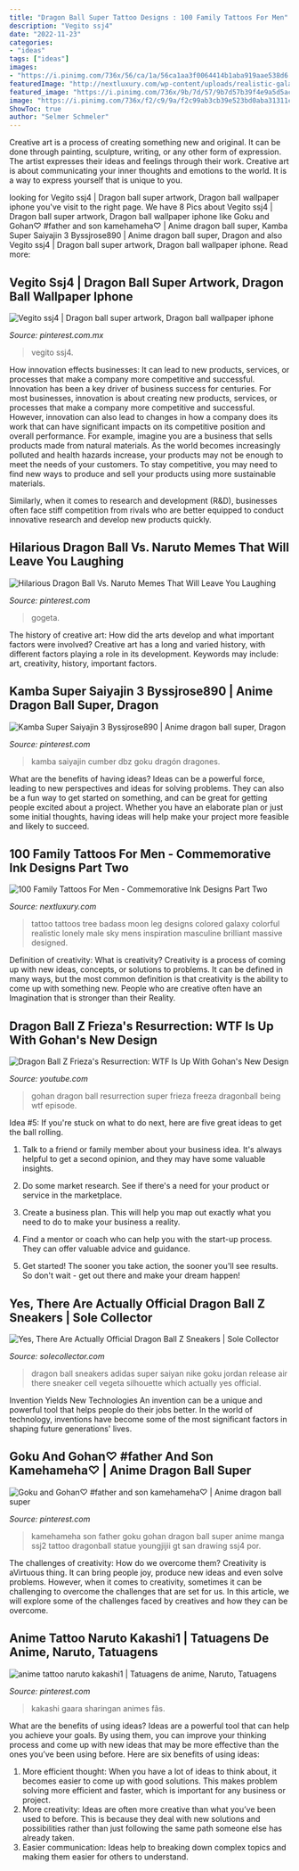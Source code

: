```yaml
---
title: "Dragon Ball Super Tattoo Designs : 100 Family Tattoos For Men"
description: "Vegito ssj4"
date: "2022-11-23"
categories:
- "ideas"
tags: ["ideas"]
images:
- "https://i.pinimg.com/736x/56/ca/1a/56ca1aa3f0064414b1aba919aae538d6.jpg"
featuredImage: "http://nextluxury.com/wp-content/uploads/realistic-galaxy-and-family-of-four-under-tree-tattoo-male-ankles.jpg"
featured_image: "https://i.pinimg.com/736x/9b/7d/57/9b7d57b39f4e9a5d5ac46d3b40f35fdc.jpg"
image: "https://i.pinimg.com/736x/f2/c9/9a/f2c99ab3cb39e523bd0aba31311cf926--naruto-kakashi-gaara-tattoo.jpg"
ShowToc: true
author: "Selmer Schmeler"
---
```



Creative art is a process of creating something new and original. It can be done through painting, sculpture, writing, or any other form of expression. The artist expresses their ideas and feelings through their work. Creative art is about communicating your inner thoughts and emotions to the world. It is a way to express yourself that is unique to you.

	

		
looking for Vegito ssj4 | Dragon ball super artwork, Dragon ball wallpaper iphone you've visit to the right page. We have 8 Pics about Vegito ssj4 | Dragon ball super artwork, Dragon ball wallpaper iphone like Goku and Gohan♡ #father and son kamehameha♡ | Anime dragon ball super, Kamba Super Saiyajin 3 Byssjrose890 | Anime dragon ball super, Dragon and also Vegito ssj4 | Dragon ball super artwork, Dragon ball wallpaper iphone. Read more:
		
    
## Vegito Ssj4 | Dragon Ball Super Artwork, Dragon Ball Wallpaper Iphone

<img loading=lazy src="https://i.pinimg.com/736x/a6/03/aa/a603aa8b5a67ede9570dc5957c627b21.jpg" onerror="this.onerror=null;this.src='https://tse3.mm.bing.net/th?id=OIP.7Wlo8zsUGs4qrjIMjwOT0gHaMm&amp;pid=15.1';" alt="Vegito ssj4 | Dragon ball super artwork, Dragon ball wallpaper iphone">

_Source: pinterest.com.mx_

>vegito ssj4. 

	

How innovation effects businesses: It can lead to new products, services, or processes that make a company more competitive and successful.
Innovation has been a key driver of business success for centuries. For most businesses, innovation is about creating new products, services, or processes that make a company more competitive and successful. However, innovation can also lead to changes in how a company does its work that can have significant impacts on its competitive position and overall performance.
For example, imagine you are a business that sells products made from natural materials. As the world becomes increasingly polluted and health hazards increase, your products may not be enough to meet the needs of your customers. To stay competitive, you may need to find new ways to produce and sell your products using more sustainable materials.

Similarly, when it comes to research and development (R&D), businesses often face stiff competition from rivals who are better equipped to conduct innovative research and develop new products quickly.

    
## Hilarious Dragon Ball Vs. Naruto Memes That Will Leave You Laughing

<img loading=lazy src="https://i.pinimg.com/736x/56/ca/1a/56ca1aa3f0064414b1aba919aae538d6.jpg" onerror="this.onerror=null;this.src='https://tse4.mm.bing.net/th?id=OIP.pa-_wwpspNWj8VL53nCniwHaLm&amp;pid=15.1';" alt="Hilarious Dragon Ball Vs. Naruto Memes That Will Leave You Laughing">

_Source: pinterest.com_

>gogeta. 

	

The history of creative art: How did the arts develop and what important factors were involved?
Creative art has a long and varied history, with different factors playing a role in its development. Keywords may include: art, creativity, history, important factors.

    
## Kamba Super Saiyajin 3 Byssjrose890 | Anime Dragon Ball Super, Dragon

<img loading=lazy src="https://i.pinimg.com/736x/09/16/f0/0916f0296e567e451ad7503a7565f5e7.jpg" onerror="this.onerror=null;this.src='https://tse3.mm.bing.net/th?id=OIP.gnqguUoBJBmcfpi9Le3JuAHaKJ&amp;pid=15.1';" alt="Kamba Super Saiyajin 3 Byssjrose890 | Anime dragon ball super, Dragon">

_Source: pinterest.com_

>kamba saiyajin cumber dbz goku dragón dragones. 

	

What are the benefits of having ideas?
Ideas can be a powerful force, leading to new perspectives and ideas for solving problems. They can also be a fun way to get started on something, and can be great for getting people excited about a project. Whether you have an elaborate plan or just some initial thoughts, having ideas will help make your project more feasible and likely to succeed.

    
## 100 Family Tattoos For Men - Commemorative Ink Designs Part Two

<img loading=lazy src="http://nextluxury.com/wp-content/uploads/realistic-galaxy-and-family-of-four-under-tree-tattoo-male-ankles.jpg" onerror="this.onerror=null;this.src='https://tse4.mm.bing.net/th?id=OIP.8rhPqbPE3PaYazvaJx33HwHaHa&amp;pid=15.1';" alt="100 Family Tattoos For Men - Commemorative Ink Designs Part Two">

_Source: nextluxury.com_

>tattoo tattoos tree badass moon leg designs colored galaxy colorful realistic lonely male sky mens inspiration masculine brilliant massive designed. 

	

Definition of creativity: What is creativity?
Creativity is a process of coming up with new ideas, concepts, or solutions to problems. It can be defined in many ways, but the most common definition is that creativity is the ability to come up with something new. People who are creative often have an Imagination that is stronger than their Reality.

    
## Dragon Ball Z Frieza&#039;s Resurrection: WTF Is Up With Gohan&#039;s New Design

<img loading=lazy src="https://i.ytimg.com/vi/3yoUAK9tsbY/maxresdefault.jpg" onerror="this.onerror=null;this.src='https://tse1.mm.bing.net/th?id=OIP.YmzfcudNZD7L86SVKZLMDAHaEK&amp;pid=15.1';" alt="Dragon Ball Z Frieza&#039;s Resurrection: WTF Is Up With Gohan&#039;s New Design">

_Source: youtube.com_

>gohan dragon ball resurrection super frieza freeza dragonball being wtf episode. 

	

Idea #5:
If you're stuck on what to do next, here are five great ideas to get the ball rolling.
1. Talk to a friend or family member about your business idea. It's always helpful to get a second opinion, and they may have some valuable insights.

2. Do some market research. See if there's a need for your product or service in the marketplace.

3. Create a business plan. This will help you map out exactly what you need to do to make your business a reality.

4. Find a mentor or coach who can help you with the start-up process. They can offer valuable advice and guidance.

5. Get started! The sooner you take action, the sooner you'll see results. So don't wait - get out there and make your dream happen!

    
## Yes, There Are Actually Official Dragon Ball Z Sneakers | Sole Collector

<img loading=lazy src="http://images.solecollector.com/complex/image/upload/a0dmcl9ubbhv91jwltfr.jpg" onerror="this.onerror=null;this.src='https://tse3.mm.bing.net/th?id=OIP.PCbzjbjgRq8tNioqcpq-1AHaE8&amp;pid=15.1';" alt="Yes, There Are Actually Official Dragon Ball Z Sneakers | Sole Collector">

_Source: solecollector.com_

>dragon ball sneakers adidas super saiyan nike goku jordan release air there sneaker cell vegeta silhouette which actually yes official. 

	

Invention Yields New Technologies
An invention can be a unique and powerful tool that helps people do their jobs better. In the world of technology, inventions have become some of the most significant factors in shaping future generations' lives.

    
## Goku And Gohan♡ #father And Son Kamehameha♡ | Anime Dragon Ball Super

<img loading=lazy src="https://i.pinimg.com/736x/9b/7d/57/9b7d57b39f4e9a5d5ac46d3b40f35fdc.jpg" onerror="this.onerror=null;this.src='https://tse3.mm.bing.net/th?id=OIP.ygaWsDWDlTDjFOfTUFMx8wHaKP&amp;pid=15.1';" alt="Goku and Gohan♡ #father and son kamehameha♡ | Anime dragon ball super">

_Source: pinterest.com_

>kamehameha son father goku gohan dragon ball super anime manga ssj2 tattoo dragonball statue youngjijii gt san drawing ssj4 por. 

	

The challenges of creativity: How do we overcome them?
Creativity is aVirtuous thing. It can bring people joy, produce new ideas and even solve problems. However, when it comes to creativity, sometimes it can be challenging to overcome the challenges that are set for us. In this article, we will explore some of the challenges faced by creatives and how they can be overcome.

    
## Anime Tattoo Naruto Kakashi1 | Tatuagens De Anime, Naruto, Tatuagens

<img loading=lazy src="https://i.pinimg.com/736x/f2/c9/9a/f2c99ab3cb39e523bd0aba31311cf926--naruto-kakashi-gaara-tattoo.jpg" onerror="this.onerror=null;this.src='https://tse3.mm.bing.net/th?id=OIP.hOBHSABeqo8wNHkrHa89fQHaJ3&amp;pid=15.1';" alt="anime tattoo naruto kakashi1 | Tatuagens de anime, Naruto, Tatuagens">

_Source: pinterest.com_

>kakashi gaara sharingan animes fãs. 

	

What are the benefits of using ideas?
Ideas are a powerful tool that can help you achieve your goals. By using them, you can improve your thinking process and come up with new ideas that may be more effective than the ones you’ve been using before. Here are six benefits of using ideas: 
1. More efficient thought: When you have a lot of ideas to think about, it becomes easier to come up with good solutions. This makes problem solving more efficient and faster, which is important for any business or project. 
2. More creativity: Ideas are often more creative than what you’ve been used to before. This is because they deal with new solutions and possibilities rather than just following the same path someone else has already taken. 
3. Easier communication: Ideas help to breaking down complex topics and making them easier for others to understand.

